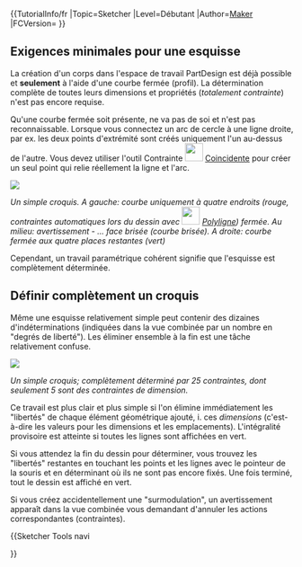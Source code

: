


{{TutorialInfo/fr
|Topic=Sketcher
|Level=Débutant
|Author=[Maker](User:Maker.md)
|FCVersion=
}}

## Exigences minimales pour une esquisse 

La création d\'un corps dans l\'espace de travail PartDesign est déjà possible et **seulement** à l\'aide d\'une courbe fermée (profil). La détermination complète de toutes leurs dimensions et propriétés (*totalement contrainte*) n\'est pas encore requise.

Qu\'une courbe fermée soit présente, ne va pas de soi et n\'est pas reconnaissable. Lorsque vous connectez un arc de cercle à une ligne droite, par ex. les deux points d\'extrémité sont créés uniquement l\'un au-dessus de l\'autre. Vous devez utiliser l\'outil Contrainte <img alt="" src=images/Constraint_PointOnPoint.svg  style="width:32px;"> [Coincidente](Sketcher_ConstrainCoincident/fr.md) pour créer un seul point qui relie réellement la ligne et l\'arc.

![](images/Skizze2a.png )


*Un simple croquis. 
A gauche: courbe uniquement à quatre endroits (rouge, contraintes automatiques lors du dessin avec <img src=images/Sketcher_CreatePolyline.svg style="width:32px"> [Polyligne](Sketcher_CreatePolyline/fr.md)) fermée.
Au milieu: avertissement - ... face brisée (courbe brisée).
A droite: courbe fermée aux quatre places restantes (vert)*

Cependant, un travail paramétrique cohérent signifie que l\'esquisse est complètement déterminée.

## Définir complètement un croquis 

Même une esquisse relativement simple peut contenir des dizaines d\'indéterminations (indiquées dans la vue combinée par un nombre en \"degrés de liberté\"). Les éliminer ensemble à la fin est une tâche relativement confuse.

![](images/Skizze4a.png )


*Un simple croquis; complètement déterminé par 25 contraintes, dont seulement 5 sont des contraintes de dimension.*

Ce travail est plus clair et plus simple si l'on élimine immédiatement les \"libertés\" de chaque élément géométrique ajouté, i. ces *dimensions* (c\'est-à-dire les valeurs pour les dimensions et les emplacements). L\'intégralité provisoire est atteinte si toutes les lignes sont affichées en vert.

Si vous attendez la fin du dessin pour déterminer, vous trouvez les \"libertés\" restantes en touchant les points et les lignes avec le pointeur de la souris et en déterminant où ils ne sont pas encore fixés. Une fois terminé, tout le dessin est affiché en vert.

Si vous créez accidentellement une \"surmodulation\", un avertissement apparaît dans la vue combinée vous demandant d\'annuler les actions correspondantes (contraintes).


{{Sketcher Tools navi

}}  
